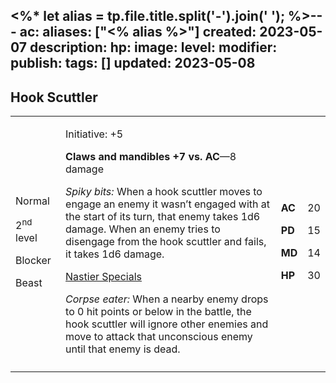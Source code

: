 <%* let alias = tp.file.title.split('-').join(' '); %>---
ac: 
aliases: ["<% alias %>"]
created: 2023-05-07
description: 
hp: 
image: 
level: 
modifier: 
publish: 
tags: []
updated: 2023-05-08
---

## Hook Scuttler

<table>
<colgroup>
<col style="width: 16%" />
<col style="width: 72%" />
<col style="width: 5%" />
<col style="width: 5%" />
</colgroup>
<tbody>
<tr class="odd">
<td><p>Normal</p>
<p>2<sup>nd</sup> level</p>
<p>Blocker</p>
<p>Beast</p></td>
<td><p>Initiative: +5</p>
<p><strong>Claws and mandibles +7 vs. AC</strong>—8 damage</p>
<p><em>Spiky bits:</em> When a hook scuttler moves to engage an enemy it
wasn’t engaged with at the start of its turn, that enemy takes 1d6
damage. When an enemy tries to disengage from the hook scuttler and
fails, it takes 1d6 damage.</p>
<p><u>Nastier Specials</u></p>
<p><em>Corpse eater:</em> When a nearby enemy drops to 0 hit points or
below in the battle, the hook scuttler will ignore other enemies and
move to attack that unconscious enemy until that enemy is dead.</p></td>
<td><p><strong>AC</strong></p>
<p><strong>PD</strong></p>
<p><strong>MD</strong></p>
<p><strong>HP</strong></p></td>
<td><p>20</p>
<p>15</p>
<p>14</p>
<p>30</p></td>
</tr>
<tr class="even">
<td></td>
<td></td>
<td></td>
<td></td>
</tr>
</tbody>
</table>
